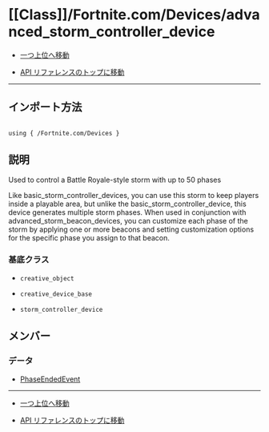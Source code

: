 # [[Class]]/Fortnite.com/Devices/advanced_storm_controller_device

- [一つ上位へ移動](../main.md)

- [API リファレンスのトップに移動](/main.md)

---

## インポート方法

```verse

using { /Fortnite.com/Devices }

```

## 説明

Used to control a Battle Royale-style storm with up to 50 phases

Like basic_storm_controller_devices, you can use this storm to keep players inside a playable area, but unlike the basic_storm_controller_device, this device generates multiple storm phases. When used in conjunction with advanced_storm_beacon_devices, you can customize each phase of the storm by applying one or more beacons and setting customization options for the specific phase you assign to that beacon.

### 基底クラス

- `creative_object`

- `creative_device_base`

- `storm_controller_device`

## メンバー

### データ

- [PhaseEndedEvent](./D_PhaseEndedEvent/main.md)

---

- [一つ上位へ移動](../main.md)

- [API リファレンスのトップに移動](/main.md)
